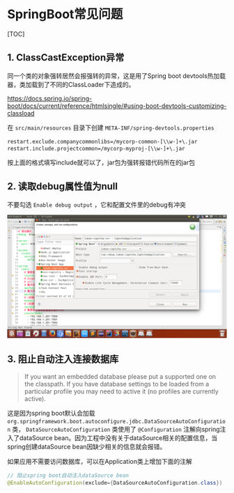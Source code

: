 # SpringBoot常见问题

[TOC]

## 1. ClassCastException异常

同一个类的对象强转居然会报强转的异常，这是用了Spring boot devtools热加载器，类加载到了不同的ClassLoader下造成的。

https://docs.spring.io/spring-boot/docs/current/reference/htmlsingle/#using-boot-devtools-customizing-classload

在 ```src/main/resources``` 目录下创建 ```META-INF/spring-devtools.properties```

```text
restart.exclude.companycommonlibs=/mycorp-common-[\\w-]+\.jar
restart.include.projectcommon=/mycorp-myproj-[\\w-]+\.jar
```

按上面的格式填写include就可以了，jar包为强转报错代码所在的jar包

## 2. 读取debug属性值为null

不要勾选 ```Enable debug output``` ，它和配置文件里的debug有冲突

![SpringBoot常见问题-读取debug属性值为null](SpringBoot常见问题-读取debug属性值为null.png)

## 3. 阻止自动注入连接数据库

> If you want an embedded database please put a supported one on the classpath. If you have database settings to be loaded from a particular profile you may need to active it (no profiles are currently active).

这是因为spring boot默认会加载 ```org.springframework.boot.autoconfigure.jdbc.DataSourceAutoConfiguration``` 类， ```DataSourceAutoConfiguration``` 类使用了 ```@Configuration``` 注解向spring注入了dataSource bean。因为工程中没有关于dataSource相关的配置信息，当spring创建dataSource bean因缺少相关的信息就会报错。

如果应用不需要访问数据库，可以在Application类上增加下面的注解

```java
// 阻止spring boot自动注入dataSource bean
@EnableAutoConfiguration(exclude={DataSourceAutoConfiguration.class})
```
